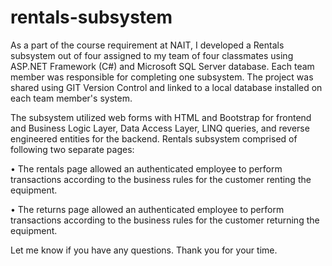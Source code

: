 # rentals-subsystem

As a part of the course requirement at NAIT, I developed a Rentals subsystem out of four assigned to my team of four classmates using ASP.NET Framework (C#) and Microsoft SQL Server database. Each team member was responsible for completing one subsystem. The project was shared using GIT Version Control and linked to a local database installed on each team member's system.

The subsystem utilized web forms with HTML and Bootstrap for frontend and Business Logic Layer, Data Access Layer, LINQ queries, and reverse engineered entities for the backend. Rentals subsystem comprised of following two separate pages:

• The rentals page allowed an authenticated employee to perform transactions according to the business rules for the customer renting the equipment.

• The returns page allowed an authenticated employee to perform transactions according to the business rules for the customer returning the equipment.

Let me know if you have any questions. Thank you for your time.